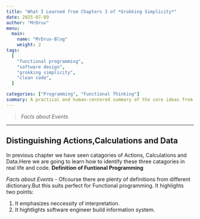 ```yaml
---
title: "What I Learned from Chapters 3 of *Grokking Simplicity*"
date: 2025-07-09
author: "MrDruv"
menu:
  main:
    name: "MrDruv-Blog"
    weight: 2
tags:
  [
    "functional programming",
    "software design",
    "grokking simplicity",
    "clean code",
  ]

categories: ["Programming", "Functional Thinking"]
summary: A practical and human-centered summary of the core ideas from the opening chapters of *Grokking Simplicity* by Eric Normand.
---
```


> _Facts about Events_

---

## Distinguishing Actions,Calculations and Data

In previous chapter we have seen catagories of Actions, Calculations and Data.Here we are going to learn how to identify these three catagories in real life and code.
**Definition of Funtional Programming**

_Facts about Events_ - Ofcourse there are plenty of definitions from different dictionary.But this suits perfect for Functional programming.
It highlights two points:

1. It emphasizes neccessity of interpretation.
2. It hightlights software engineer build information system.
